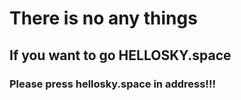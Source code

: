 # There is no any things
## If you want to go HELLOSKY.space
### Please press hellosky.space in address!!!
